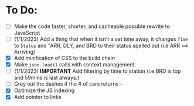 # To Do:


- [ ] Make the code faster, shorter, and cacheable possible rewrite to JavaScript
- [ ] (1/1/2023) Add a thing that when it isn't a set time away, it changes `Time` to `Status` and "ARR, DLY, and BRD to their status spelled out (i.e ARR ==> Arriving)
- [x] Add minification of CSS to the build chain
- [x] Make `json.load()` calls with context management.
- [ ] (1/1/2023) **IMPORTANT** Add filtering by time to station (i.e BRD is top and 59mins is last always.)
- [ ] Grey out the dashes if the \# of cars returns `-`
- [x] Optimize the JS indexing
- [x] Add pointer to links